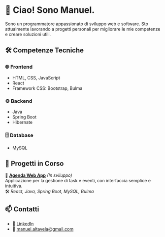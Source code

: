 # 👋 Ciao! Sono Manuel.

Sono un programmatore appassionato di sviluppo web e software. Sto attualmente lavorando a progetti personali per migliorare le mie competenze e creare soluzioni utili.

## 🛠️ Competenze Tecniche

### 🌐 Frontend
- HTML, CSS, JavaScript
- React
- Framework CSS: Bootstrap, Bulma

### ⚙️ Backend
- Java
- Spring Boot
- Hibernate

### 🗄️ Database
- MySQL

## 🚧 Progetti in Corso

🔗 [**Agenda Web App**](https://github.com/tuo-username/agenda-app) *(In sviluppo)*  
Applicazione per la gestione di task e eventi, con interfaccia semplice e intuitiva.  
🛠️ *React, Java, Spring Boot, MySQL, Bulma*

## 📫 Contatti
- 💼 [LinkedIn](https://www.linkedin.com/in/manuel-altavela-358243303/)
- 📧 manuel.altavela@gmail.com

